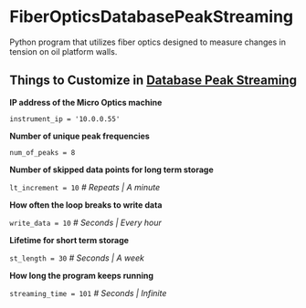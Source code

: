 # FiberOpticsDatabasePeakStreaming
Python program that utilizes fiber optics designed to measure changes in tension on oil platform walls.

## Things to Customize in [Database Peak Streaming][1]
**IP address of the Micro Optics machine**

`instrument_ip = '10.0.0.55'`

**Number of unique peak frequencies**

`num_of_peaks = 8`

**Number of skipped data points for long term storage**

`lt_increment = 10` _# Repeats | A minute_

**How often the loop breaks to write data**

`write_data = 10` _# Seconds | Every hour_

**Lifetime for short term storage**

`st_length = 30` _# Seconds | A week_

**How long the program keeps running**

`streaming_time = 101` _# Seconds | Infinite_

[1]: database_peak_streaming.py "Python File"
